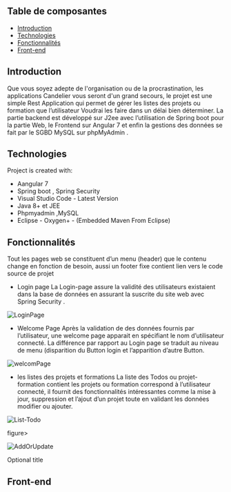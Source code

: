 ## Table de composantes 
* [Introduction](#introduction)
* [Technologies](#technologies)
* [Fonctionnalités](#Fonctionnalités)
* [Front-end](#front-end)

## Introduction
Que vous soyez adepte de l'organisation ou de la procrastination, les applications Candelier vous seront d'un grand secours, le projet est une simple Rest Application qui permet de gérer les listes des projets ou formation que l’utilisateur Voudrai les faire dans un délai bien déterminer.
La partie backend est développé sur J2ee avec l’utilisation de Spring boot pour la partie Web, le Frontend sur Angular 7 et enfin la gestions des données se fait par le SGBD MySQL sur phpMyAdmin .

	
## Technologies
Project is created with:

* Aangular 7
* Spring boot , Spring Security 
* Visual Studio Code - Latest Version
* Java 8+ et JEE
* Phpmyadmin ,MySQL
* Eclipse - Oxygen+ - (Embedded Maven From Eclipse)
	
## Fonctionnalités 
Tout les pages web se constituent d’un menu (header) que le contenu change en fonction de besoin, aussi un footer fixe contient lien vers le code source de projet 


* Login page 
La Login-page assure la validité des utilisateurs existaient dans la base de données en assurant la suscrite du site web avec Spring Security .


![LoginPage](https://user-images.githubusercontent.com/51484343/79798396-37d11a00-8359-11ea-8ccb-fdf96b49c092.png)


* Welcome Page
Après la validation de des données fournis par l’utilisateur, une welcome page apparait en spécifiant le nom d’utilisateur connecté.
La différence par rapport au Login page se traduit au niveau de menu (disparition du Button login et l’apparition d’autre Button.


![welcomPage](https://user-images.githubusercontent.com/51484343/79805418-61447280-8366-11ea-9f32-c5fd08b5f553.png)


* les listes des projets et formations 
La liste des Todos ou projet-formation contient les projets ou formation correspond à l’utilisateur connecté, il fournit des fonctionnalités intéressantes comme la mise à jour, suppression et l’ajout d’un projet toute en validant les données modifier ou ajouter.


![List-Todo](https://user-images.githubusercontent.com/51484343/79797192-1f600000-8357-11ea-860b-90504fa32ce3.png)

figure>
  
![AddOrUpdate](https://user-images.githubusercontent.com/51484343/79805629-d3b55280-8366-11ea-9dcc-f61af5604b95.png)

  <figcaption>Optional title</figcaption>
</figure>


## Front-end
